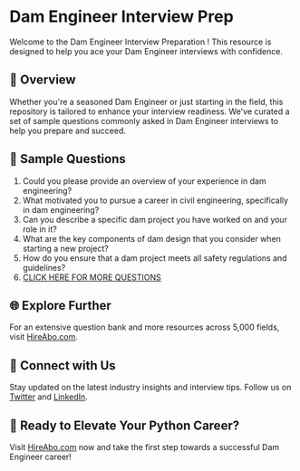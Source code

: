 # Dam Engineer Interview Prep

Welcome to the Dam Engineer Interview Preparation ! This resource is designed to help you ace your Dam Engineer interviews with confidence.

## 🚀 Overview

Whether you're a seasoned Dam Engineer or just starting in the field, this repository is tailored to enhance your interview readiness. We've curated a set of sample questions commonly asked in Dam Engineer interviews to help you prepare and succeed.

## 📝 Sample Questions

1. Could you please provide an overview of your experience in dam engineering?
2. What motivated you to pursue a career in civil engineering, specifically in dam engineering?
3. Can you describe a specific dam project you have worked on and your role in it?
4. What are the key components of dam design that you consider when starting a new project?
5. How do you ensure that a dam project meets all safety regulations and guidelines?
6. [CLICK HERE FOR MORE QUESTIONS](https://hireabo.com/job/3_0_26/Dam%20Engineer)

## 🌐 Explore Further

For an extensive question bank and more resources across 5,000 fields, visit [HireAbo.com](https://www.hireabo.com).

## 📱 Connect with Us

Stay updated on the latest industry insights and interview tips. Follow us on [Twitter](https://twitter.com/hireabo) and [LinkedIn](https://www.linkedin.com/in/hire-abo-3609972a8/).

## 🚀 Ready to Elevate Your Python Career?

Visit [HireAbo.com](https://www.hireabo.com) now and take the first step towards a successful Dam Engineer career!